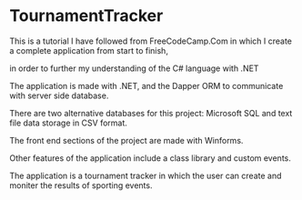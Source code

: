 # TournamentTracker

This is a tutorial I have followed from FreeCodeCamp.Com in which I create a complete application from start to finish, 

in order to further my understanding of the C# language with .NET

The application is made with .NET, and the Dapper ORM to communicate with server side database.

There are two alternative databases for this project: Microsoft SQL and text file data storage in CSV format.

The front end sections of the project are made with Winforms.

Other features of the application include a class library and custom events.

The application is a tournament tracker in which the user can create and moniter the results of sporting events.
